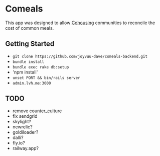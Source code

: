# Comeals

This app was designed to allow
[Cohousing](https://en.wikipedia.org/wiki/Cohousing) communities to reconcile
the cost of common meals.

## Getting Started

- `git clone https://github.com/joyvuu-dave/comeals-backend.git`
- `bundle install`
- `bundle exec rake db:setup`
- 'npm install'
- `unset PORT && bin/rails server`
- `admin.lvh.me:3000`


## TODO
- remove counter_culture
- fix sendgrid
- skylight?
- newrelic?
- goldiloader?
- dalli?
- fly.io?
- railway.app?
